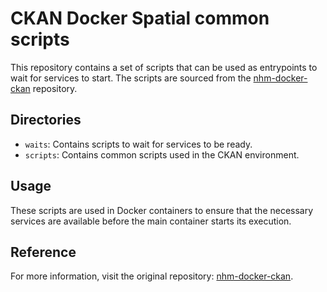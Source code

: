 # CKAN Docker Spatial common scripts
This repository contains a set of scripts that can be used as entrypoints to wait for services to start. The scripts are sourced from the [nhm-docker-ckan](https://github.com/NaturalHistoryMuseum/nhm-docker-ckan) repository.

## Directories

- `waits`: Contains scripts to wait for services to be ready.
- `scripts`: Contains common scripts used in the CKAN environment.

## Usage
These scripts are used in Docker containers to ensure that the necessary services are available before the main container starts its execution.

## Reference
For more information, visit the original repository: [nhm-docker-ckan](https://github.com/NaturalHistoryMuseum/nhm-docker-ckan).